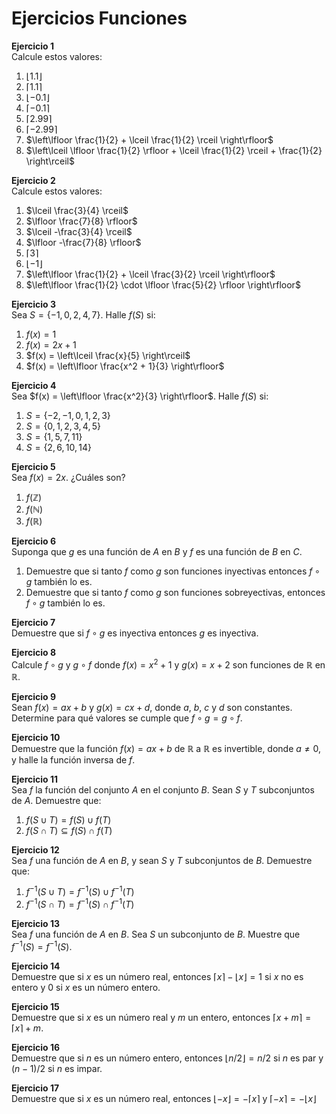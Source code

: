 # Ejercicios Funciones

**Ejercicio 1**  
Calcule estos valores:

1. $\lfloor 1.1 \rfloor$  
2. $\lceil 1.1 \rceil$  
3. $\lfloor -0.1 \rfloor$  
4. $\lceil -0.1 \rceil$  
5. $\lceil 2.99 \rceil$  
6. $\lceil -2.99 \rceil$  
7. $\left\lfloor \frac{1}{2} + \lceil \frac{1}{2} \rceil \right\rfloor$  
8. $\left\lceil \lfloor \frac{1}{2} \rfloor + \lceil \frac{1}{2} \rceil + \frac{1}{2} \right\rceil$

**Ejercicio 2**  
Calcule estos valores:

1. $\lceil \frac{3}{4} \rceil$  
2. $\lfloor \frac{7}{8} \rfloor$  
3. $\lceil -\frac{3}{4} \rceil$  
4. $\lfloor -\frac{7}{8} \rfloor$  
5. $\lceil 3 \rceil$  
6. $\lfloor -1 \rfloor$  
7. $\left\lfloor \frac{1}{2} + \lceil \frac{3}{2} \rceil \right\rfloor$  
8. $\left\lfloor \frac{1}{2} \cdot \lfloor \frac{5}{2} \rfloor \right\rfloor$

**Ejercicio 3**  
Sea $S = \{-1, 0, 2, 4, 7\}$. Halle $f(S)$ si:

1. $f(x) = 1$  
2. $f(x) = 2x + 1$  
3. $f(x) = \left\lceil \frac{x}{5} \right\rceil$  
4. $f(x) = \left\lfloor \frac{x^2 + 1}{3} \right\rfloor$

**Ejercicio 4**  
Sea $f(x) = \left\lfloor \frac{x^2}{3} \right\rfloor$. Halle $f(S)$ si:

1. $S = \{-2, -1, 0, 1, 2, 3\}$  
2. $S = \{0, 1, 2, 3, 4, 5\}$  
3. $S = \{1, 5, 7, 11\}$  
4. $S = \{2, 6, 10, 14\}$

**Ejercicio 5**  
Sea $f(x) = 2x$. ¿Cuáles son?

1. $f(\mathbb{Z})$  
2. $f(\mathbb{N})$  
3. $f(\mathbb{R})$

**Ejercicio 6**  
Suponga que $g$ es una función de $A$ en $B$ y $f$ es una función de $B$ en $C$.

1. Demuestre que si tanto $f$ como $g$ son funciones inyectivas entonces $f \circ g$ también lo es.  
2. Demuestre que si tanto $f$ como $g$ son funciones sobreyectivas, entonces $f \circ g$ también lo es.

**Ejercicio 7**  
Demuestre que si $f \circ g$ es inyectiva entonces $g$ es inyectiva.

**Ejercicio 8**  
Calcule $f \circ g$ y $g \circ f$ donde $f(x) = x^2 + 1$ y $g(x) = x + 2$ son funciones de $\mathbb{R}$ en $\mathbb{R}$.

**Ejercicio 9**  
Sean $f(x) = ax + b$ y $g(x) = cx + d$, donde $a$, $b$, $c$ y $d$ son constantes. Determine para qué valores se cumple que $f \circ g = g \circ f$.

**Ejercicio 10**  
Demuestre que la función $f(x) = ax + b$ de $\mathbb{R}$ a $\mathbb{R}$ es invertible, donde $a \ne 0$, y halle la función inversa de $f$.

**Ejercicio 11**  
Sea $f$ la función del conjunto $A$ en el conjunto $B$. Sean $S$ y $T$ subconjuntos de $A$. Demuestre que:

1. $f(S \cup T) = f(S) \cup f(T)$  
2. $f(S \cap T) \subseteq f(S) \cap f(T)$

**Ejercicio 12**  
Sea $f$ una función de $A$ en $B$, y sean $S$ y $T$ subconjuntos de $B$. Demuestre que:

1. $f^{-1}(S \cup T) = f^{-1}(S) \cup f^{-1}(T)$  
2. $f^{-1}(S \cap T) = f^{-1}(S) \cap f^{-1}(T)$

**Ejercicio 13**  
Sea $f$ una función de $A$ en $B$. Sea $S$ un subconjunto de $B$. Muestre que $f^{-1}(S) = f^{-1}(S)$.

**Ejercicio 14**  
Demuestre que si $x$ es un número real, entonces $\lceil x \rceil - \lfloor x \rfloor = 1$ si $x$ no es entero y $0$ si $x$ es un número entero.

**Ejercicio 15**  
Demuestre que si $x$ es un número real y $m$ un entero, entonces $\lceil x + m \rceil = \lceil x \rceil + m$.

**Ejercicio 16**  
Demuestre que si $n$ es un número entero, entonces $\lfloor n/2 \rfloor = n/2$ si $n$ es par y $(n - 1)/2$ si $n$ es impar.

**Ejercicio 17**  
Demuestre que si $x$ es un número real, entonces $\lfloor -x \rfloor = -\lceil x \rceil$ y $\lceil -x \rceil = -\lfloor x \rfloor$